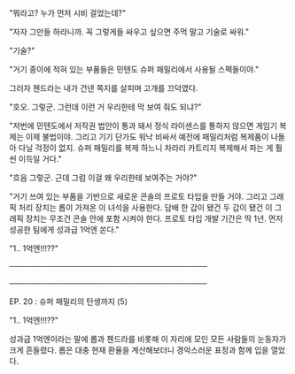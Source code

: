 "뭐라고? 누가 먼저 시비 걸었는데?"

"자자 그만들 하라니까. 꼭 그렇게들 싸우고 싶으면 주먹 말고 기술로 싸워."

"기술?"

"거기 종이에 적혀 있는 부품들은 민텐도 슈퍼 패밀리에서 사용될 스펙들이야."

그러자 첸드라는 내가 건넨 쪽지를 살피며 고개를 끄덕였다.

"호오. 그렇군. 그런데 이런 거 우리한테 막 보여 줘도 되냐?"

"저번에 민텐도에서 저작권 법안이 통과 돼서 정식 라이센스를 통하지 않으면 게임기 복제는 이제 불법이야. 그리고 기기 단가도 워낙 비싸서 예전에 패밀리처럼 복제품이 나돌아 다닐 걱정이 없지. 슈퍼 패밀리를 복제 하느니 차라리 카트리지 복제해서 파는 게 훨씬 이득일 거다."

"흐음 그렇군. 근데 그럼 이걸 왜 우리한테 보여주는 거야?"

"거기 쓰여 있는 부품을 기반으로 새로운 콘솔의 프로토 타입을 만들 거야. 그리고 그래픽 처리 장치는 롭이 가져온 이 녀석을 사용한다. 담배 한 갑이 됐건 두 갑이 됐건 이 그래픽 장치는 무조건 콘솔 안에 포함 시켜야 한다. 프로토 타입 개발 기간은 딱 1년. 먼저 성공한 팀에게 성과급 1억엔 쏜다."

"1.. 1억엔!!!??"

────────────────────────────────────

────────────────────────────────────

EP. 20 : 슈퍼 패밀리의 탄생까지 (5)

"1.. 1억엔!!!??"

성과급 1억엔이라는 말에 롭과 첸드라를 비롯해 이 자리에 모인 모든 사람들의 눈동자가 크게 흔들렸다. 롭은 대충 현재 환율을 계산해보더니 경악스러운 표정과 함께 입을 열었다.